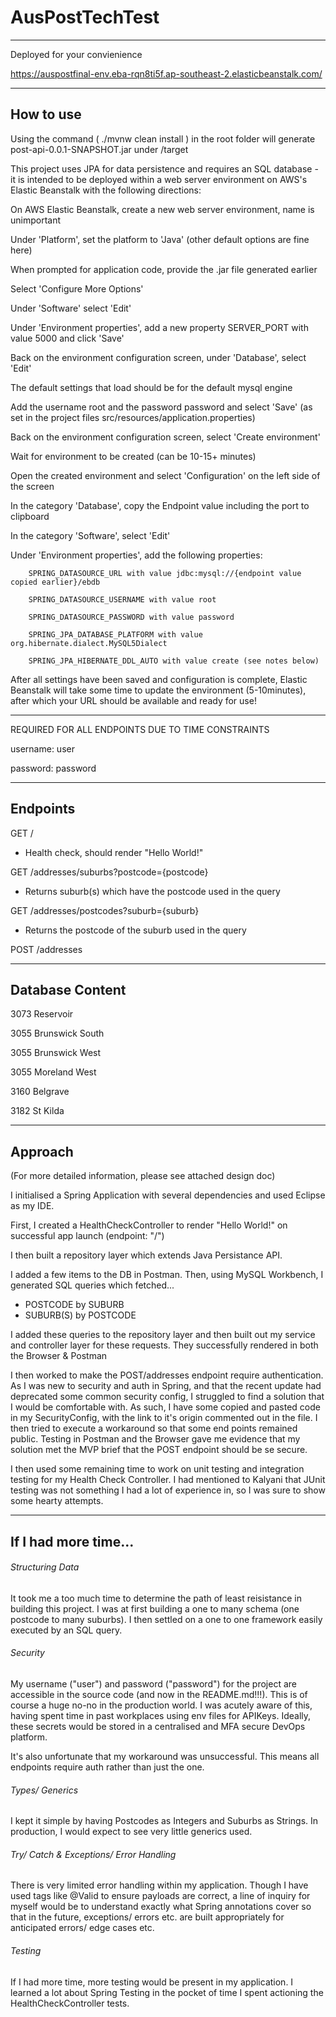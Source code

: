 # AusPostTechTest
___________________________________________________________________________

Deployed for your convienience

https://auspostfinal-env.eba-rqn8ti5f.ap-southeast-2.elasticbeanstalk.com/

___________________________________________________________________________

## How to use

Using the command ( ./mvnw clean install ) in the root folder will generate post-api-0.0.1-SNAPSHOT.jar under /target

This project uses JPA for data persistence and requires an SQL database - it is intended to be deployed within a web server environment on AWS's Elastic Beanstalk with the following directions:

On AWS Elastic Beanstalk, create a new web server environment, name is unimportant
    
Under 'Platform', set the platform to 'Java' (other default options are fine here)
    
When prompted for application code, provide the .jar file generated earlier
    
Select 'Configure More Options'
    
Under 'Software' select 'Edit'
    
Under 'Environment properties', add a new property SERVER_PORT with value 5000 and click 'Save'
    
Back on the environment configuration screen, under 'Database', select 'Edit'
    
The default settings that load should be for the default mysql engine
    
Add the username root and the password password and select 'Save' (as set in the project files src/resources/application.properties)
    
Back on the environment configuration screen, select 'Create environment'
    
Wait for environment to be created (can be 10-15+ minutes)
    
Open the created environment and select 'Configuration' on the left side of the screen
    
In the category 'Database', copy the Endpoint value including the port to clipboard
    
In the category 'Software', select 'Edit'
    
Under 'Environment properties', add the following properties:
    
        SPRING_DATASOURCE_URL with value jdbc:mysql://{endpoint value copied earlier}/ebdb

        SPRING_DATASOURCE_USERNAME with value root
        
        SPRING_DATASOURCE_PASSWORD with value password
        
        SPRING_JPA_DATABASE_PLATFORM with value org.hibernate.dialect.MySQL5Dialect
        
        SPRING_JPA_HIBERNATE_DDL_AUTO with value create (see notes below)
        
After all settings have been saved and configuration is complete, Elastic Beanstalk will take some time to update the environment (5-10minutes), after which your URL should be available and ready for use!

_________________________________________________________________

REQUIRED FOR ALL ENDPOINTS DUE TO TIME CONSTRAINTS

username: user

password: password


__________________________________________________________________

## Endpoints

GET /

- Health check, should render "Hello World!"

GET /addresses/suburbs?postcode={postcode}

- Returns suburb(s) which have the postcode used in the query

GET /addresses/postcodes?suburb={suburb}

- Returns the postcode of the suburb used in the query

POST /addresses
__________________________________________________________________

## Database Content

3073 Reservoir

3055 Brunswick South

3055 Brunswick West

3055 Moreland West

3160 Belgrave

3182 St Kilda
__________________________________________________________________

## Approach

(For more detailed information, please see attached design doc)

I initialised a Spring Application with several dependencies and used Eclipse as my IDE.

First, I created a HealthCheckController to render "Hello World!" on successful app launch (endpoint: "/")

I then built a repository layer which extends Java Persistance API.

I added a few items to the DB in Postman. Then, using MySQL Workbench, I generated SQL queries which fetched...
- POSTCODE by SUBURB
- SUBURB(S) by POSTCODE

I added these queries to the repository layer and then built out my service and controller layer for these requests. They successfully rendered in both the Browser & Postman

I then worked to make the POST/addresses endpoint require authentication. As I was new to security and auth in Spring, and that the recent update had deprecated some common security config, I struggled to find a solution that I would be comfortable with. As such, I have some copied and pasted code in my SecurityConfig, with the link to it's origin commented out in the file. I then tried to execute a workaround so that some end points remained public. Testing in Postman and the Browser gave me evidence that my solution met the MVP brief that the POST endpoint should be se secure.

I then used some remaining time to work on unit testing and integration testing for my Health Check Controller. I had mentioned to Kalyani that JUnit testing was not something I had a lot of experience in, so I was sure to show some hearty attempts.
__________________________________________________________________

## If I had more time...

###### Structuring Data

It took me a too much time to determine the path of least reisistance in building this project. I was at first building a one to many schema (one postcode to many suburbs). I then settled on a one to one framework easily executed by an SQL query.

###### Security

My username ("user") and password ("password") for the project are accessible in the source code (and now in the README.md!!!). This is of course a huge no-no in the production world. I was acutely aware of this, having spent time in past workplaces using env files for APIKeys. Ideally, these secrets would be stored in a centralised and MFA secure DevOps platform.

It's also unfortunate that my workaround was unsuccessful. This means all endpoints require auth rather than just the one.

###### Types/ Generics

I kept it simple by having Postcodes as Integers and Suburbs as Strings. In production, I would expect to see very little generics used.

###### Try/ Catch & Exceptions/ Error Handling

There is very limited error handling within my application. Though I have used tags like @Valid to ensure payloads are correct, a line of inquiry for myself would be to understand exactly what Spring annotations cover so that in the future, exceptions/ errors etc. are built appropriately for anticipated errors/ edge cases etc.

###### Testing

If I had more time, more testing would be present in my application. I learned a lot about Spring Testing in the pocket of time I spent actioning the HealthCheckController tests.
